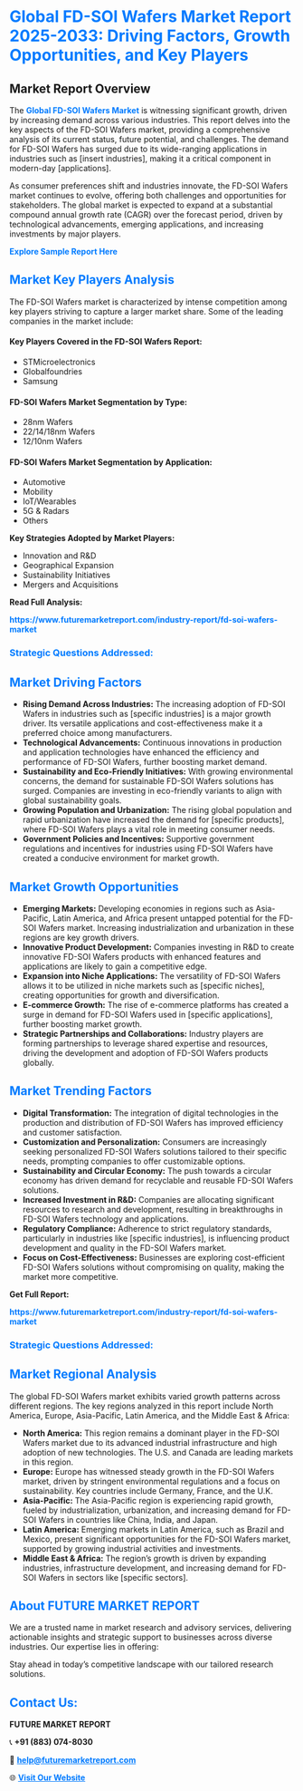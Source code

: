 <h1 style="color: #007BFF;">Global FD-SOI Wafers Market Report 2025-2033: Driving Factors, Growth Opportunities, and Key Players</h1>

<section id="overview">
<h2>Market Report Overview</h2>
<p>The <a href="https://www.futuremarketreport.com/industry-report/fd-soi-wafers-market" style="color: #007BFF; text-decoration: none;"><strong>Global FD-SOI Wafers Market</strong></a> is witnessing significant growth, driven by increasing demand across various industries. This report delves into the key aspects of the FD-SOI Wafers market, providing a comprehensive analysis of its current status, future potential, and challenges. The demand for FD-SOI Wafers has surged due to its wide-ranging applications in industries such as [insert industries], making it a critical component in modern-day [applications].</p>
<p>As consumer preferences shift and industries innovate, the FD-SOI Wafers market continues to evolve, offering both challenges and opportunities for stakeholders. The global market is expected to expand at a substantial compound annual growth rate (CAGR) over the forecast period, driven by technological advancements, emerging applications, and increasing investments by major players.</p>
</section>

<section id="overview">
<p><a href="https://www.futuremarketreport.com/request-sample/reportId=115819" style="color: #007BFF; text-decoration: none;"><strong>Explore Sample Report Here</strong></a></p>
</section>

<section id="key-players">
<h2 style="color: #007BFF;">Market Key Players Analysis</h2>
<p>The FD-SOI Wafers market is characterized by intense competition among key players striving to capture a larger market share. Some of the leading companies in the market include:</p>
<h4>Key Players Covered in the FD-SOI Wafers Report:</h4>
<ul><li>STMicroelectronics</li><li>Globalfoundries</li><li>Samsung</li></ul>
<h4>FD-SOI Wafers Market Segmentation by Type:</h4>
<ul><li>28nm Wafers</li><li>22/14/18nm Wafers</li><li>12/10nm Wafers</li></ul>

<h4>FD-SOI Wafers Market Segmentation by Application:</h4>
<ul><li>Automotive</li><li>Mobility</li><li>IoT/Wearables</li><li>5G &amp; Radars</li><li>Others</li></ul>
<p><strong>Key Strategies Adopted by Market Players:</strong></p>
<ul>
<li>Innovation and R&D</li>
<li>Geographical Expansion</li>
<li>Sustainability Initiatives</li>
<li>Mergers and Acquisitions</li>
</ul>
</section>

<section>
<p><strong>Read Full Analysis: </strong></p><a href="https://www.futuremarketreport.com/industry-report/fd-soi-wafers-market" style="color: #007BFF; text-decoration: none;"><strong>https://www.futuremarketreport.com/industry-report/fd-soi-wafers-market</strong></a>
<h3 style="color: #007BFF;">Strategic Questions Addressed:</h3>
</section>

<section id="driving-factors">
<h2 style="color: #007BFF;">Market Driving Factors</h2>
<ul>
<li><strong>Rising Demand Across Industries:</strong> The increasing adoption of FD-SOI Wafers in industries such as [specific industries] is a major growth driver. Its versatile applications and cost-effectiveness make it a preferred choice among manufacturers.</li>
<li><strong>Technological Advancements:</strong> Continuous innovations in production and application technologies have enhanced the efficiency and performance of FD-SOI Wafers, further boosting market demand.</li>
<li><strong>Sustainability and Eco-Friendly Initiatives:</strong> With growing environmental concerns, the demand for sustainable FD-SOI Wafers solutions has surged. Companies are investing in eco-friendly variants to align with global sustainability goals.</li>
<li><strong>Growing Population and Urbanization:</strong> The rising global population and rapid urbanization have increased the demand for [specific products], where FD-SOI Wafers plays a vital role in meeting consumer needs.</li>
<li><strong>Government Policies and Incentives:</strong> Supportive government regulations and incentives for industries using FD-SOI Wafers have created a conducive environment for market growth.</li>
</ul>
</section>

<section id="growth-opportunities">
<h2 style="color: #007BFF;">Market Growth Opportunities</h2>
<ul>
<li><strong>Emerging Markets:</strong> Developing economies in regions such as Asia-Pacific, Latin America, and Africa present untapped potential for the FD-SOI Wafers market. Increasing industrialization and urbanization in these regions are key growth drivers.</li>
<li><strong>Innovative Product Development:</strong> Companies investing in R&D to create innovative FD-SOI Wafers products with enhanced features and applications are likely to gain a competitive edge.</li>
<li><strong>Expansion into Niche Applications:</strong> The versatility of FD-SOI Wafers allows it to be utilized in niche markets such as [specific niches], creating opportunities for growth and diversification.</li>
<li><strong>E-commerce Growth:</strong> The rise of e-commerce platforms has created a surge in demand for FD-SOI Wafers used in [specific applications], further boosting market growth.</li>
<li><strong>Strategic Partnerships and Collaborations:</strong> Industry players are forming partnerships to leverage shared expertise and resources, driving the development and adoption of FD-SOI Wafers products globally.</li>
</ul>
</section>

<section id="trending-factors">
<h2 style="color: #007BFF;">Market Trending Factors</h2>
<ul>
<li><strong>Digital Transformation:</strong> The integration of digital technologies in the production and distribution of FD-SOI Wafers has improved efficiency and customer satisfaction.</li>
<li><strong>Customization and Personalization:</strong> Consumers are increasingly seeking personalized FD-SOI Wafers solutions tailored to their specific needs, prompting companies to offer customizable options.</li>
<li><strong>Sustainability and Circular Economy:</strong> The push towards a circular economy has driven demand for recyclable and reusable FD-SOI Wafers solutions.</li>
<li><strong>Increased Investment in R&D:</strong> Companies are allocating significant resources to research and development, resulting in breakthroughs in FD-SOI Wafers technology and applications.</li>
<li><strong>Regulatory Compliance:</strong> Adherence to strict regulatory standards, particularly in industries like [specific industries], is influencing product development and quality in the FD-SOI Wafers market.</li>
<li><strong>Focus on Cost-Effectiveness:</strong> Businesses are exploring cost-efficient FD-SOI Wafers solutions without compromising on quality, making the market more competitive.</li>
</ul>
</section>

<section>
<p><strong>Get Full Report: </strong></p><a href="https://www.futuremarketreport.com/industry-report/fd-soi-wafers-market" style="color: #007BFF; text-decoration: none;"><strong>https://www.futuremarketreport.com/industry-report/fd-soi-wafers-market</strong></a>
<h3 style="color: #007BFF;">Strategic Questions Addressed:</h3>
</section>


<section id="regional-analysis">
<h2 style="color: #007BFF;">Market Regional Analysis</h2>
<p>The global FD-SOI Wafers market exhibits varied growth patterns across different regions. The key regions analyzed in this report include North America, Europe, Asia-Pacific, Latin America, and the Middle East & Africa:</p>
<ul>
<li><strong>North America:</strong> This region remains a dominant player in the FD-SOI Wafers market due to its advanced industrial infrastructure and high adoption of new technologies. The U.S. and Canada are leading markets in this region.</li>
<li><strong>Europe:</strong> Europe has witnessed steady growth in the FD-SOI Wafers market, driven by stringent environmental regulations and a focus on sustainability. Key countries include Germany, France, and the U.K.</li>
<li><strong>Asia-Pacific:</strong> The Asia-Pacific region is experiencing rapid growth, fueled by industrialization, urbanization, and increasing demand for FD-SOI Wafers in countries like China, India, and Japan.</li>
<li><strong>Latin America:</strong> Emerging markets in Latin America, such as Brazil and Mexico, present significant opportunities for the FD-SOI Wafers market, supported by growing industrial activities and investments.</li>
<li><strong>Middle East & Africa:</strong> The region’s growth is driven by expanding industries, infrastructure development, and increasing demand for FD-SOI Wafers in sectors like [specific sectors].</li>
</ul>
</section>

<footer>
<h2 style="color: #007BFF;">About FUTURE MARKET REPORT</h2>
<p>We are a trusted name in market research and advisory services, delivering actionable insights and strategic support to businesses across diverse industries. Our expertise lies in offering:</p>

<p>Stay ahead in today’s competitive landscape with our tailored research solutions.</p>

<h2 style="color: #007BFF;">Contact Us:</h2>
<p><strong>FUTURE MARKET REPORT</strong></p>
<p>📞 <strong>+91 (883) 074-8030</strong></p>
<p>📧 <strong><a href="mailto:help@futuremarketreport.com" style="color: #007BFF;">help@futuremarketreport.com</a></strong></p>
<p>🌐 <strong><a href="https://www.futuremarketreport.com/" style="color: #007BFF;">Visit Our Website</a></strong></p>
</footer>